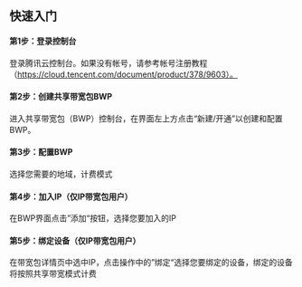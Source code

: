 ## 快速入门
#### 第1步：登录控制台
登录腾讯云控制台。如果没有帐号，请参考帐号注册教程（https://cloud.tencent.com/document/product/378/9603）。
#### 第2步：创建共享带宽包BWP
进入共享带宽包（BWP）控制台，在界面左上方点击“新建/开通”以创建和配置BWP。
#### 第3步：配置BWP
选择您需要的地域，计费模式
#### 第4步：加入IP（仅IP带宽包用户）
在BWP界面点击”添加“按钮，选择您要加入的IP
#### 第5步：绑定设备（仅IP带宽包用户）
在带宽包详情页中选中IP，点击操作中的”绑定“选择您要绑定的设备，绑定的设备将按照共享带宽模式计费
